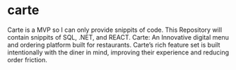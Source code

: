 # carte
Carte is a MVP so I can only provide snippits of code. This Repository will contain snippits of SQL, .NET, and REACT.
Carte: An Innovative digital menu and ordering platform built for restaurants. Carte’s rich feature set is built intentionally with the diner in mind, improving their experience and reducing order friction. 
